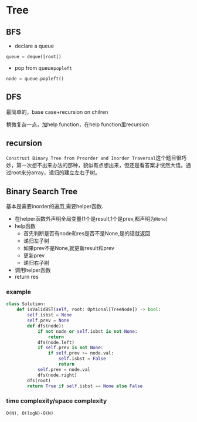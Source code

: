 # Tree

## BFS

- declare a queue
```python
queue = deque([root])
```
- pop from queue`popleft`
```python
node = queue.popleft()
```

## DFS
最简单的，base case+recursion on chilren

稍微复杂一点，加help function，在help function里recursion

## recursion

`Construct Binary Tree from Preorder and Inorder Traversal`这个题目很巧妙，第一次想不出来办法的那种，貌似有点想出来，但还是看答案才恍然大悟。通过root来分array，递归的建立左右子树。

## Binary Search Tree
基本是需要inorder的遍历,需要helper函数.
- 在helper函数外声明全局变量(1个是result,1个是prev,都声明为`None`)
- help函数
  - 首先判断是否有node和res是否不是None,是的话就返回
  - 递归左子树
  - 如果prev不是None,就更新result和prev
  - 更新prev
  - 递归右子树
- 调用helper函数
- return res

### example
```python
class Solution:
    def isValidBST(self, root: Optional[TreeNode]) -> bool:
        self.isbst = None
        self.prev = None
        def dfs(node):
            if not node or self.isbst is not None:
                return
            dfs(node.left)
            if self.prev is not None:
                if self.prev >= node.val:
                    self.isbst = False
                    return
            self.prev = node.val
            dfs(node.right)
        dfs(root)
        return True if self.isbst == None else False
```

### time complexity/space complexity
`O(N), O(logN)-O(N)`